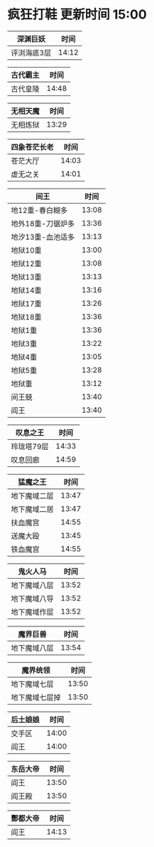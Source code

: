 # 疯狂打鞋 更新时间 15:00

| 深渊巨妖   | 时间    |
|--------|-------|
| 评浏海底3层 | 14:12 |

| 古代霸主   | 时间    |
|--------|-------|
| 古代皇陵 | 14:48 |

| 无相天魔   | 时间    |
|--------|-------|
| 无相炼狱 | 13:29 |

| 四象苍茫长老   | 时间    |
|--------|-------|
| 苍茫大厅 | 14:03 |
| 虚无之关 | 14:01 |

| 间王   | 时间    |
|--------|-------|
| 地12重-春白糊多 | 13:08 |
| 地外18重-刀锯炉多 | 13:36 |
| 地汐13重-血池适多 | 13:13 |
| 地狱10重 | 13:00 |
| 地狱12重 | 13:08 |
| 地狱13重 | 13:13 |
| 地狱14重 | 13:16 |
| 地狱17重 | 13:26 |
| 地狱18重 | 13:36 |
| 地狱1重 | 13:36 |
| 地狱3重 | 13:22 |
| 地狱4重 | 13:05 |
| 地狱5重 | 13:28 |
| 地狱重 | 13:12 |
| 间王兢 | 13:40 |
| 阎王 | 13:40 |

| 叹息之王   | 时间    |
|--------|-------|
| 玲珑塔79层 | 14:33 |
| 叹息回廊 | 14:59 |

| 猛魔之王   | 时间    |
|--------|-------|
| 地下魔域二层 | 13:47 |
| 地下魔域二居 | 13:47 |
| 扶血魔宫 | 14:55 |
| 送魔大殴 | 13:45 |
| 铁血魔宫 | 14:55 |

| 鬼火人马   | 时间    |
|--------|-------|
| 地下魔域八层 | 13:52 |
| 地下魔域八导 | 13:52 |
| 地下魔域作层 | 13:52 |

| 魔界巨兽   | 时间    |
|--------|-------|
| 地下魔域八层 | 13:54 |

| 魔界统领   | 时间    |
|--------|-------|
| 地下魔域七层 | 13:50 |
| 地下魔域七层掉 | 13:50 |

| 后土娘娘   | 时间    |
|--------|-------|
| 交手区 | 14:00 |
| 阎王 | 14:00 |

| 东岳大帝   | 时间    |
|--------|-------|
| 阎王 | 13:50 |
| 阎王殿 | 13:50 |

| 酆都大帝   | 时间    |
|--------|-------|
| 阎王 | 14:13 |